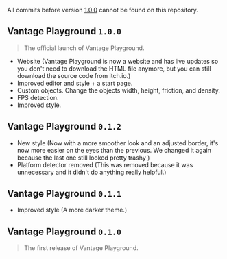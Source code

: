 All commits before version [1.0.0](#vantage-playground-100) cannot be found on this repository.

## Vantage Playground `1.0.0`

> The official launch of Vantage Playground.

- Website (Vantage Playground is now a website and has live updates so you don't need to download the HTML file anymore, but you can still download the source code from itch.io.)
- Improved editor and style + a start page.
- Custom objects. Change the objects width, height, friction, and density.
- FPS detection.
- Improved style.

## Vantage Playground `0.1.2`

- New style (Now with a more smoother look and an adjusted border, it's now more easier on the eyes than the previous. We changed it again because the last one still looked pretty trashy )
- Platform detector removed (This was removed because it was unnecessary and it didn't do anything really helpful.)

## Vantage Playground `0.1.1`

- Improved style (A more darker theme.)

## Vantage Playground `0.1.0`

> The first release of Vantage Playground.
